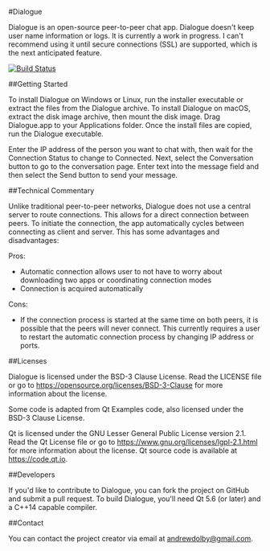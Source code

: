 #Dialogue

Dialogue is an open-source peer-to-peer chat app. Dialogue doesn't keep user name information or logs. It is currently a work in progress. I can't recommend using it until secure connections (SSL) are supported, which is the next anticipated feature.

[![Build Status](https://travis-ci.org/adolby/Dialogue.svg?branch=master)](https://travis-ci.org/adolby/Dialogue)

##Getting Started

To install Dialogue on Windows or Linux, run the installer executable or extract the files from the Dialogue archive. To install Dialogue on macOS, extract the disk image archive, then mount the disk image. Drag Dialogue.app to your Applications folder. Once the install files are copied, run the Dialogue executable.

Enter the IP address of the person you want to chat with, then wait for the Connection Status to change to Connected. Next, select the Conversation button to go to the conversation page. Enter text into the message field and then select the Send button to send your message.

##Technical Commentary

Unlike traditional peer-to-peer networks, Dialogue does not use a central server to route connections. This allows for a direct connection between peers. To initiate the connection, the app automatically cycles between connecting as client and server. This has some advantages and disadvantages:

Pros:
- Automatic connection allows user to not have to worry about downloading two apps or coordinating connection modes
- Connection is acquired automatically

Cons:
- If the connection process is started at the same time on both peers, it is possible that the peers will never connect. This currently requires a user to restart the automatic connection process by changing IP address or ports.

##Licenses

Dialogue is licensed under the BSD-3 Clause License. Read the LICENSE file or go to https://opensource.org/licenses/BSD-3-Clause for more information about the license.

Some code is adapted from Qt Examples code, also licensed under the BSD-3 Clause License.

Qt is licensed under the GNU Lesser General Public License version 2.1. Read the Qt License file or go to https://www.gnu.org/licenses/lgpl-2.1.html for more information about the license.
Qt source code is available at https://code.qt.io.

##Developers

If you'd like to contribute to Dialogue, you can fork the project on GitHub and submit a pull request. To build Dialogue, you'll need Qt 5.6 (or later) and a C++14 capable compiler.

##Contact

You can contact the project creator via email at andrewdolby@gmail.com.
